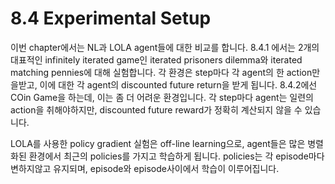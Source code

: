# 8.4 Experimental Setup

이번 chapter에서는 NL과 LOLA agent들에 대한 비교를 합니다. 8.4.1 에서는 2개의 대표적인 infinitely iterated game인 iterated prisoners dilemma와 iterated  matching pennies에 대해 실험합니다. 각 환경은 step마다 각 agent의 한 action만을받고, 이에 대한 각 agent의 discounted future return을 받게 됩니다. 8.4.2에선 COin Game을 하는데, 이는 좀 더 어려운 환경입니다. 각 step마다 agent는 일련의 action을 취해야하지만, discounted future reward가 정확히 계산되지 않을 수 있습니다. 

 LOLA를 사용한 policy gradient 실험은 off-line learning으로, agent들은 많은 병렬화된 환경에서 최근의 policies를 가지고 학습하게 됩니다. policies는 각 episode마다 변하지않고 유지되며, episode와 episode사이에서 학습이 이루어집니다. 

